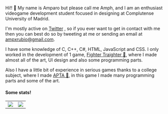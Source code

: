 Hi!! 🌻
My name is Amparo but please call me Amph, and I am an enthusiast videogame development student focused in designing at Complutense University of Madrid.

I'm mostly active on [Twitter](https://twitter.com/AmphxrosDev) , so if you ever want to get in contact with me then you can best do so by tweeting at me or sending an email at ampxrubio@gmail.com.

I have some knowledge of C, C++, C#, HTML, JavaScript and CSS. I only worked in the development of 1 game, [Fighter Traighter 🍂](https://github.com/MoruyankiiFighter/FighterTraighter), where I made almost all of the art, UI design and also some programming parts.

Also I have a little bit of experience in serious games thanks to a college subject, where I made [APTA 🌼](https://github.com/Juegos-Serios/ProyectFinal), in this game I made many programming parts and some of the art.


#### Some stats!

<table>
  <tr>
    <td align="center" style="padding=0;width=50%;">
      <img align="center" style="padding=0;" src="https://github-readme-stats.vercel.app/api/?username=amprubio&show_icons=true&title_color=FFC0C9&text_color=9f9f9f&bg_color=FFFFFF&hide_border=true&icon_color=FFB0C9&hide_title=true&count_private=true" />

  <td align="center" style="padding=0;width=70%;">
      <img align="center" style="padding=0;" src="https://github-readme-stats.quantumlytangled.vercel.app/api/top-langs/?username=amprubio&layout=compact&show_icons=true&title_color=FFB0C9&text_color=9f9f9f&bg_color=FFFFFF&hide_border=true&icon_color=f0f0f000&count_private=true&extra=Juegos-Serios/ProyectFinal;MoruyankiiFighter/FighterTraighter" />
    </td>


  </tr>
</table>
